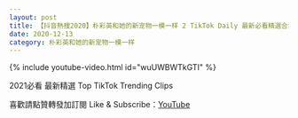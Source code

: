 ```yaml
---
layout: post
title: 【抖音熱搜2020】朴彩英和她的新宠物一模一样 2 TikTok Daily 最新必看精選合集2020 12 13
date: 2020-12-13
category: 朴彩英和她的新宠物一模一样
---
```


{% include youtube-video.html id="wuUWBWTkGTI" %}

2021必看 最新精選 Top TikTok Trending Clips

喜歡請點贊轉發加訂閱 Like & Subscribe：[YouTube](https://www.youtube.com/channel/UCAoR7VcanIPd04uEq_GIylA/videos)


